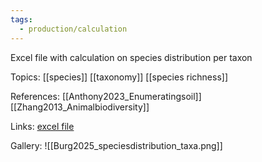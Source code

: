 ```yaml
---
tags:
  - production/calculation
---
```

Excel file with calculation on species distribution per taxon

Topics:
[[species]] 
[[taxonomy]] 
[[species richness]] 

References:
[[Anthony2023_Enumeratingsoil]]
[[Zhang2013_Animalbiodiversity]]

Links:
[excel file](file:\\\C:\Users\aburg\Documents\calculations\species_count.xlsx)

Gallery:
![[Burg2025_speciesdistribution_taxa.png]]